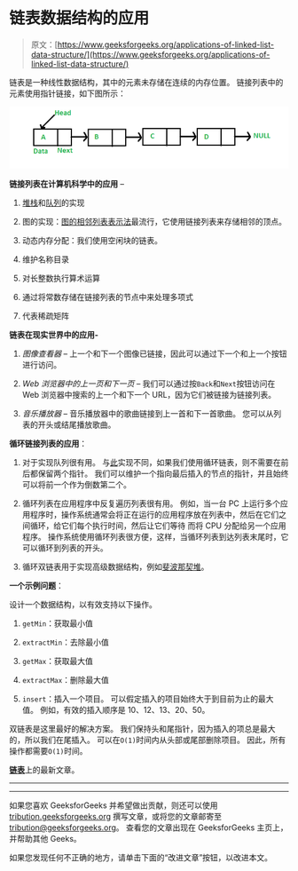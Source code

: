 # 链表数据结构的应用

> 原文：[https://www.geeksforgeeks.org/applications-of-linked-list-data-structure/](https://www.geeksforgeeks.org/applications-of-linked-list-data-structure/)

链表是一种线性数据结构，其中的元素未存储在连续的内存位置。 链接列表中的元素使用指针链接，如下图所示：

![](img/d97a233bf3c89e80c46e6a3193e851d6.png)

**链接列表在计算机科学中的应用** –

1.  [堆栈](https://www.geeksforgeeks.org/stack-data-structure/)和[队列](https://www.geeksforgeeks.org/queue-data-structure/)的实现

2.  图的实现：[图的相邻列表表示法](https://www.geeksforgeeks.org/graph-and-its-representations/)最流行，它使用链接列表来存储相邻的顶点。

3.  动态内存分配：我们使用空闲块的链表。

4.  维护名称目录

5.  对长整数执行算术运算

6.  通过将常数存储在链接列表的节点中来处理多项式

7.  代表稀疏矩阵

**链表在现实世界中的应用-**

1.  *图像查看器* – 上一个和下一个图像已链接，因此可以通过下一个和上一个按钮进行访问。

2.  *Web 浏览器中的上一页和下一页* – 我们可以通过按`Back`和`Next`按钮访问在 Web 浏览器中搜索的上一个和下一个 URL，因为它们被链接为链接列表。

3.  *音乐播放器* – 音乐播放器中的歌曲链接到上一首和下一首歌曲。 您可以从列表的开头或结尾播放歌曲。

**循环链接列表的应用**：

1.  对于实现队列很有用。 与[此](http://quiz.geeksforgeeks.org/queue-set-2-linked-list-implementation/)实现不同，如果我们使用循环链表，则不需要在前后都保留两个指针。 我们可以维护一个指向最后插入的节点的指针，并且始终可以将前一个作为倒数第二个。

2.  循环列表在应用程序中反复遍历列表很有用。 例如，当一台 PC 上运行多个应用程序时，操作系统通常会将正在运行的应用程序放在列表中，然后在它们之间循环，给它们每个执行时间，然后让它们等待 而将 CPU 分配给另一个应用程序。 操作系统使用循环列表很方便，这样，当循环列表到达列表末尾时，它可以循环到列表的开头。

3.  循环双链表用于实现高级数据结构，例如[斐波那契堆](http://en.wikipedia.org/wiki/Fibonacci_heap)。

**一个示例问题**：

设计一个数据结构，以有效支持以下操作。

1.  `getMin`：获取最小值

2.  `extractMin`：去除最小值

3.  `getMax`：获取最大值

4.  `extractMax`：删除最大值

5.  `insert`：插入一个项目。 可以假定插入的项目始终大于到目前为止的最大值。 例如，有效的插入顺序是 10、12、13、20、50。

双链表是这里最好的解决方案。 我们保持头和尾指针，因为插入的项总是最大的，所以我们在尾插入。 可以在`O(1)`时间内从头部或尾部删除项目。 因此，所有操作都需要`O(1)`时间。

[**链表**](https://www.geeksforgeeks.org/category/linked-list/)上的最新文章。



* * *

* * *

如果您喜欢 GeeksforGeeks 并希望做出贡献，则还可以使用 [tribution.geeksforgeeks.org](https://contribute.geeksforgeeks.org/) 撰写文章，或将您的文章邮寄至 tribution@geeksforgeeks.org。 查看您的文章出现在 GeeksforGeeks 主页上，并帮助其他 Geeks。

如果您发现任何不正确的地方，请单击下面的“改进文章”按钮，以改进本文。